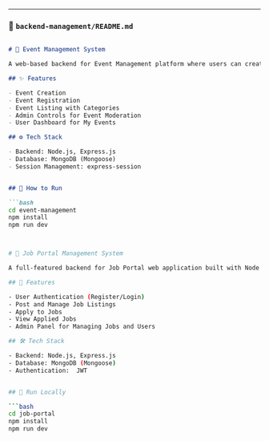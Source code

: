 ---

### 📁 `backend-management/README.md`

```markdown

# 📅 Event Management System

A web-based backend for Event Management platform where users can create, manage, and view events.

## ✨ Features

- Event Creation
- Event Registration
- Event Listing with Categories
- Admin Controls for Event Moderation
- User Dashboard for My Events

## ⚙️ Tech Stack

- Backend: Node.js, Express.js
- Database: MongoDB (Mongoose)
- Session Management: express-session


## 🚀 How to Run

```bash
cd event-management
npm install
npm run dev



# 💼 Job Portal Management System

A full-featured backend for Job Portal web application built with Node.js, Express, MongoDB.

## 🚀 Features

- User Authentication (Register/Login)
- Post and Manage Job Listings
- Apply to Jobs
- View Applied Jobs
- Admin Panel for Managing Jobs and Users

## 🛠️ Tech Stack

- Backend: Node.js, Express.js
- Database: MongoDB (Mongoose)
- Authentication:  JWT 


## 🧪 Run Locally

```bash
cd job-portal
npm install
npm run dev





